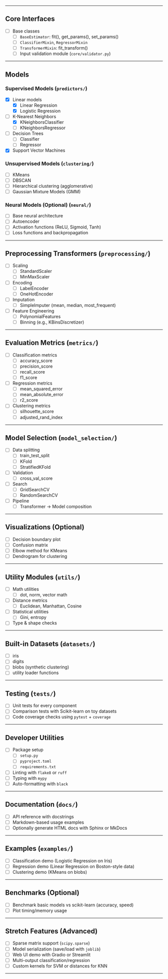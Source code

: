
---

## Core Interfaces

- [ ] Base classes
  - [ ] `BaseEstimator`: fit(), get_params(), set_params()
  - [ ] `ClassifierMixin`, `RegressorMixin`
  - [ ] `TransformerMixin`: fit_transform()
  - [ ] Input validation module (`core/validator.py`)

---

## Models

### Supervised Models (`predictors/`)
- [x] Linear models
  - [x] Linear Regression
  - [x] Logistic Regression
- [ ] K-Nearest Neighbors
  - [x] KNeighborsClassifier
  - [ ] KNeighborsRegressor
- [ ] Decision Trees
  - [ ] Classifier
  - [ ] Regressor
- [x] Support Vector Machines 

### Unsupervised Models (`clustering/`)
- [ ] KMeans
- [ ] DBSCAN
- [ ] Hierarchical clustering (agglomerative)
- [ ] Gaussian Mixture Models (GMM)

### Neural Models (Optional) (`neural/`)
- [ ] Base neural architecture
- [ ] Autoencoder
- [ ] Activation functions (ReLU, Sigmoid, Tanh)
- [ ] Loss functions and backpropagation

---

## Preprocessing Transformers (`preprocessing/`)

- [ ] Scaling
  - [ ] StandardScaler
  - [ ] MinMaxScaler
- [ ] Encoding
  - [ ] LabelEncoder
  - [ ] OneHotEncoder
- [ ] Imputation
  - [ ] SimpleImputer (mean, median, most_frequent)
- [ ] Feature Engineering
  - [ ] PolynomialFeatures
  - [ ] Binning (e.g., KBinsDiscretizer)

---

## Evaluation Metrics (`metrics/`)

- [ ] Classification metrics
  - [ ] accuracy_score
  - [ ] precision_score
  - [ ] recall_score
  - [ ] f1_score
- [ ] Regression metrics
  - [ ] mean_squared_error
  - [ ] mean_absolute_error
  - [ ] r2_score
- [ ] Clustering metrics
  - [ ] silhouette_score
  - [ ] adjusted_rand_index

---

## Model Selection (`model_selection/`)

- [ ] Data splitting
  - [ ] train_test_split
  - [ ] KFold
  - [ ] StratifiedKFold
- [ ] Validation
  - [ ] cross_val_score
- [ ] Search
  - [ ] GridSearchCV
  - [ ] RandomSearchCV
- [ ] Pipeline
  - [ ] Transformer → Model composition

---

## Visualizations (Optional)

- [ ] Decision boundary plot
- [ ] Confusion matrix
- [ ] Elbow method for KMeans
- [ ] Dendrogram for clustering

---

## Utility Modules (`utils/`)

- [ ] Math utilities
  - [ ] dot, norm, vector math
- [ ] Distance metrics
  - [ ] Euclidean, Manhattan, Cosine
- [ ] Statistical utilities
  - [ ] Gini, entropy
- [ ] Type & shape checks

---

## Built-in Datasets (`datasets/`)

- [ ] iris
- [ ] digits
- [ ] blobs (synthetic clustering)
- [ ] utility loader functions

---

## Testing (`tests/`)

- [ ] Unit tests for every component
- [ ] Comparison tests with Scikit-learn on toy datasets
- [ ] Code coverage checks using `pytest` + `coverage`

---

## Developer Utilities

- [ ] Package setup
  - [ ] `setup.py`
  - [ ] `pyproject.toml`
  - [ ] `requirements.txt`
- [ ] Linting with `flake8` or `ruff`
- [ ] Typing with `mypy`
- [ ] Auto-formatting with `black`

---

## Documentation (`docs/`)

- [ ] API reference with docstrings
- [ ] Markdown-based usage examples
- [ ] Optionally generate HTML docs with Sphinx or MkDocs

---

## Examples (`examples/`)

- [ ] Classification demo (Logistic Regression on Iris)
- [ ] Regression demo (Linear Regression on Boston-style data)
- [ ] Clustering demo (KMeans on blobs)

---

## Benchmarks (Optional)

- [ ] Benchmark basic models vs scikit-learn (accuracy, speed)
- [ ] Plot timing/memory usage

---

## Stretch Features (Advanced)

- [ ] Sparse matrix support (`scipy.sparse`)
- [ ] Model serialization (save/load with `joblib`)
- [ ] Web UI demo with Gradio or Streamlit
- [ ] Multi-output classification/regression
- [ ] Custom kernels for SVM or distances for KNN

---
